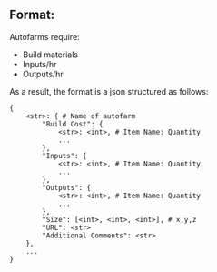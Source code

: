 ## Format:

Autofarms require:
+ Build materials
+ Inputs/hr
+ Outputs/hr

As a result, the format is a json structured as follows:

```
{
    <str>: { # Name of autofarm
        "Build Cost": {
            <str>: <int>, # Item Name: Quantity
            ...
        },
        "Inputs": {
            <str>: <int>, # Item Name: Quantity
            ...
        },
        "Outputs": {
            <str>: <int>, # Item Name: Quantity
            ...
        },
        "Size": [<int>, <int>, <int>], # x,y,z
        "URL": <str>
        "Additional Comments": <str>
    },
    ...
}
```